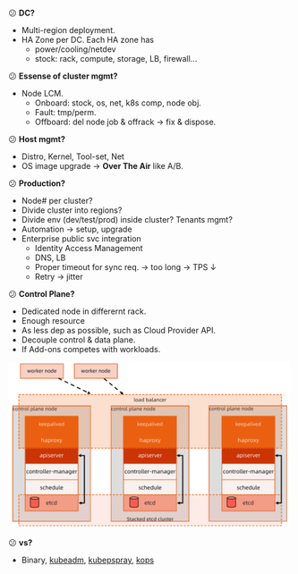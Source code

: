 :confused: **DC?**

- Multi-region deployment.
- HA Zone per DC. Each HA zone has
  - power/cooling/netdev
  - stock: rack, compute, storage, LB, firewall...



:confused: **Essense of cluster mgmt?**

- Node LCM.
  - Onboard: stock, os, net, k8s comp, node obj.
  - Fault: tmp/perm.
  - Offboard: del node job & offrack → fix & dispose.



:confused: **Host mgmt?**

- Distro, Kernel, Tool-set, Net
- OS image upgrade → **Over The Air** like A/B.



:confused: **Production?**

- Node# per cluster?
- Divide cluster into regions?
- Divide env (dev/test/prod) inside cluster? Tenants mgmt?
- Automation → setup, upgrade
- Enterprise public svc integration
  - Identity Access Management
  - DNS, LB
  - Proper timeout for sync req. → too long → TPS ↓
  - Retry → jitter



:confused: **Control Plane?**

- Dedicated node in differernt rack.
- Enough resource
- As less dep as possible, such as Cloud Provider API.
- Decouple control & data plane.
- If Add-ons competes with workloads.



![image-20240621134922781](./HA.assets/image-20240621134922781.png)



:confused: **vs?**

- Binary, [kubeadm](https://kubernetes.io/docs/reference/setup-tools/kubeadm/), [kubepspray](https://github.com/kubernetes-sigs/kubespray), [kops](https://github.com/kubernetes/kops)

